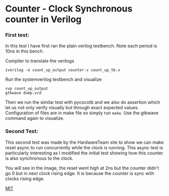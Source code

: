 # Counter - Clock Synchronous counter in Verilog

### First test:
In this test I have first ran the plain verilog testbench. Note each period is 10ns in this bench.

Compiler to translate the verilogs
```
iverilog -o count_up_output counter.v count_up_tb.v  
```
Run the systemverilog testbench and visualize
```
vvp count_up_output     
gtkwave dump.vcd    
```

Then we run the similar test with pycocotb and we also do assertion which let us not only verify visually but through exact expected values. Configuration of files are in make file so simply run `make`. Use the gtkwave command again to visualize.

### Second Test:
This second test was made by the HardwareTeam site to show we can make reset async to run concurrently while the clock is running. This async test is particularly interesting as I modified the initial test showing how this counter is also synchronous to the clock.

You will see in the image, the reset went high at 2ns but the counter didn't go 0 but in next clock rising edge. It is because the counter is sync with clocks rising edge.

[MIT](https://choosealicense.com/licenses/mit/)